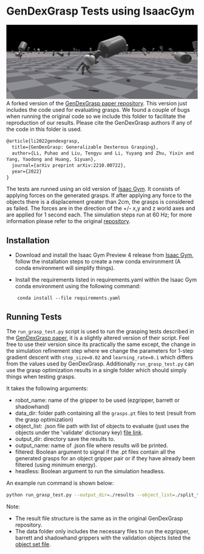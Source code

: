 # GenDexGrasp Tests using IsaacGym 
![](media/s1.png)
A forked version of the [GenDexGrasp paper repository](https://github.com/tengyu-liu/GenDexGrasp?tab=readme-ov-file). This version just includes the code used for evaluating grasps. We found a couple of bugs when running the original code so we include this folder to facilitate the reproduction of our results. Please cite the GenDexGrasp authors if any of the code in this folder is used.
```
@article{li2022gendexgrasp,
  title={GenDexGrasp: Generalizable Dexterous Grasping},
  author={Li, Puhao and Liu, Tengyu and Li, Yuyang and Zhu, Yixin and Yang, Yaodong and Huang, Siyuan},
  journal={arXiv preprint arXiv:2210.00722},
  year={2022}
}
```

The tests are runned using an old version of [Isaac Gym](https://developer.nvidia.com/isaac-gym). It consists of applying forces on the generated grasps. If after applying any force to the objects there is a displacement greater than 2cm, the grasps is considered as failed. The forces are in the direction of the +/- x,y and z world axes and are applied for 1 second each. The simulation steps run at 60 Hz; for more information please refer to the original [repository](https://github.com/tengyu-liu/GenDexGrasp?tab=readme-ov-file). 

## Installation

- Download and install the Isaac Gym Preview 4 release from [Isaac Gym](https://developer.nvidia.com/isaac-gym), follow the installation steps to create a new conda environment (A conda environment will simplify things).

- Install the requirements listed in requirements.yaml within the Isaac Gym conda environment using the following command:

```Shell
    conda install --file requirements.yaml
```

## Running Tests
The `run_grasp_test.py` script is used to run the grasping tests described in the [GenDexGrasp paper](https://arxiv.org/abs/2210.00722), it is a slightly altered version of their script. Feel free to use their version since its practically the same except, the change in the simulation refinement step where we change the parameters for 1-step gradient descent with `step_size=0.02` and `learning_rate=0.1` which differs from the values used by GenDexGrasp. Additionally `run_grasp_test.py` can use the grasp optimization results in a single folder which should simply things when testing grasps.

It takes the following arguments:

- robot_name: name of the gripper to be used (ezgripper, barrett or shadowhand)
- data_dir: folder path containing all the `grasps.pt` files to test (result from the grasp optimization)
- object_list: .json file path with list of objects to evaluate (just uses the objects under the 'validate' dictionary key) [file link](split_train_validate_objects.json).
- output_dir: directory save the results to.
- output_name: name of .json file where results will be printed.
- filtered: Boolean argument to signal if the .pt files contain all the generated grasps for an object gripper pair or if they have already been filtered (using minimum energy). 
- headless: Boolean argument to run the simulation headless.

An example run command is shown below:

```sh
python run_grasp_test.py --output_dir=./results --object_list=./split_train_validate_objects.json --filtered --robot_name=ezgripper --data_dir=[GRASP_OPT_RESULT_DIR] --output_name=unseen_ezgripper
```

Note: 
- The result file structure is the same as in the original GenDexGrasp repository. 
- The data folder only includes the necessary files to run the ezgripper, barrett and shadowhand grippers with the validation objects listed the [object set file](split_train_validate_objects.json).
